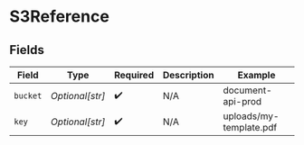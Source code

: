 # S3Reference


## Fields

| Field                   | Type                    | Required                | Description             | Example                 |
| ----------------------- | ----------------------- | ----------------------- | ----------------------- | ----------------------- |
| `bucket`                | *Optional[str]*         | :heavy_check_mark:      | N/A                     | document-api-prod       |
| `key`                   | *Optional[str]*         | :heavy_check_mark:      | N/A                     | uploads/my-template.pdf |